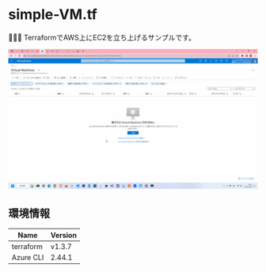 # simple-VM.tf

🦇🦇🦇 TerraformでAWS上にEC2を立ち上げるサンプルです。  

![成果物](./docs/img/fruit.gif)  

## 環境情報

| Name | Version |
| ---- | ---- |
| terraform | v1.3.7 |
| Azure CLI | 2.44.1 |
